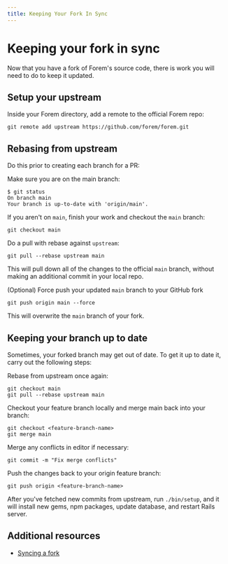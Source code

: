 ```yaml
---
title: Keeping Your Fork In Sync
---
```


# Keeping your fork in sync

Now that you have a fork of Forem's source code, there is work you will need to
do to keep it updated.

## Setup your upstream

Inside your Forem directory, add a remote to the official Forem repo:

```shell
git remote add upstream https://github.com/forem/forem.git
```

## Rebasing from upstream

Do this prior to creating each branch for a PR:

Make sure you are on the main branch:

```shell
$ git status
On branch main
Your branch is up-to-date with 'origin/main'.
```

If you aren't on `main`, finish your work and checkout the `main` branch:

```shell
git checkout main
```

Do a pull with rebase against `upstream`:

```shell
git pull --rebase upstream main
```

This will pull down all of the changes to the official `main` branch, without
making an additional commit in your local repo.

(Optional) Force push your updated `main` branch to your GitHub fork

```shell
git push origin main --force
```

This will overwrite the `main` branch of your fork.

## Keeping your branch up to date

Sometimes, your forked branch may get out of date. To get it up to date it,
carry out the following steps:

Rebase from upstream once again:

```shell
git checkout main
git pull --rebase upstream main
```

Checkout your feature branch locally and merge main back into your branch:

```shell
git checkout <feature-branch-name>
git merge main
```

Merge any conflicts in editor if necessary:

```shell
git commit -m "Fix merge conflicts"
```

Push the changes back to your origin feature branch:

```shell
git push origin <feature-branch-name>
```

After you've fetched new commits from upstream, run `./bin/setup`, and it will
install new gems, npm packages, update database, and restart Rails server.

## Additional resources

- [Syncing a fork](https://help.github.com/articles/syncing-a-fork/)
